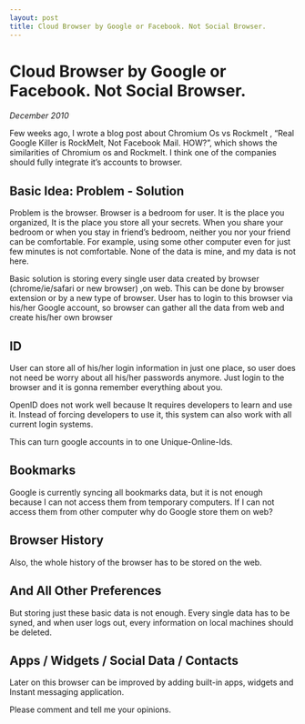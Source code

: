 ```yaml
--- 
layout: post 
title: Cloud Browser by Google or Facebook. Not Social Browser. 
---
```


Cloud Browser by Google or Facebook. Not Social Browser.
========================================================

_December 2010_

Few weeks ago, I wrote a blog post about Chromium Os vs Rockmelt , “Real Google
Killer is RockMelt, Not Facebook Mail. HOW?”, which shows the similarities of
Chromium os and Rockmelt. I think one of the companies should fully integrate
it’s accounts to browser.

Basic Idea: Problem - Solution 
------------------------------

Problem is the browser. Browser is a bedroom for user. It is the place you
organized, It is the place you store all your secrets. When you share your
bedroom or when you stay in friend’s bedroom, neither you nor your friend can
be comfortable. For example, using some other computer even for just few
minutes is not comfortable. None of the data is mine, and my data is not here. 

Basic solution is storing every single user data created by browser
(chrome/ie/safari or new browser) ,on web. This can be done by browser
extension or by a new type of browser. User has to login to this browser via
his/her Google account, so browser can gather all the data from web and create
his/her own browser

ID
--

User can store all of his/her login information in just one place, so user does
not need be worry about all his/her passwords anymore. Just login to the
browser and it is gonna remember everything about you. 

OpenID does not work well because It requires developers to learn and use it.
Instead of forcing developers to use it, this system can also work with all
current login systems.

This can turn google accounts in to one Unique-Online-Ids. 

Bookmarks
---------

Google is currently syncing all bookmarks data, but it is not enough because I
can not access them from temporary computers. If I can not access them from
other computer why do Google store them on web?

Browser History 
---------------

Also, the whole history of the browser has to be stored on the web.

And All Other Preferences
-------------------------

But storing just these basic data is not enough. Every single data has to be
syned, and when user logs out, every information on local machines should be
deleted.

Apps / Widgets / Social Data / Contacts
---------------------------------------

Later on this browser can be improved by adding built-in apps, widgets and
Instant messaging application.

Please comment and tell me your opinions.
